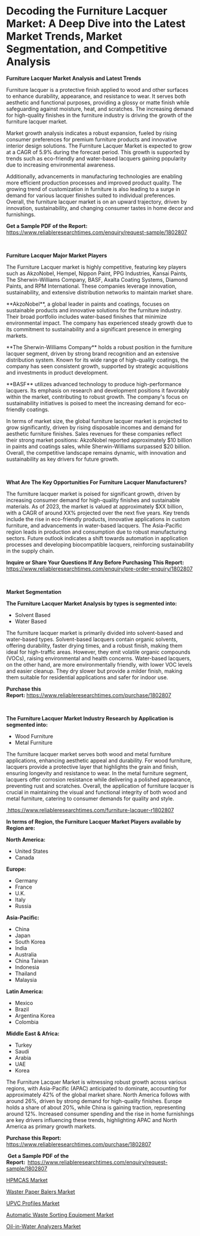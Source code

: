 <p><h1>Decoding the Furniture Lacquer Market: A Deep Dive into the Latest Market Trends, Market Segmentation, and Competitive Analysis</h1></p><p><strong>Furniture Lacquer Market Analysis and Latest Trends</strong></p>
<p><p>Furniture lacquer is a protective finish applied to wood and other surfaces to enhance durability, appearance, and resistance to wear. It serves both aesthetic and functional purposes, providing a glossy or matte finish while safeguarding against moisture, heat, and scratches. The increasing demand for high-quality finishes in the furniture industry is driving the growth of the furniture lacquer market.</p><p>Market growth analysis indicates a robust expansion, fueled by rising consumer preferences for premium furniture products and innovative interior design solutions. The Furniture Lacquer Market is expected to grow at a CAGR of 5.9% during the forecast period. This growth is supported by trends such as eco-friendly and water-based lacquers gaining popularity due to increasing environmental awareness. </p><p>Additionally, advancements in manufacturing technologies are enabling more efficient production processes and improved product quality. The growing trend of customization in furniture is also leading to a surge in demand for various lacquer finishes suited to individual preferences. Overall, the furniture lacquer market is on an upward trajectory, driven by innovation, sustainability, and changing consumer tastes in home decor and furnishings.</p></p>
<p><strong>Get a Sample PDF of the Report:&nbsp;</strong> <a href="https://www.reliableresearchtimes.com/enquiry/request-sample/1802807?utm_campaign=2264&utm_medium=2&utm_source=Github&utm_content=ia&utm_term=01042025&utm_id=furniture-lacquer">https://www.reliableresearchtimes.com/enquiry/request-sample/1802807</a></p>
<p>&nbsp;</p>
<p><strong>Furniture Lacquer Major Market Players</strong></p>
<p><p>The Furniture Lacquer market is highly competitive, featuring key players such as AkzoNobel, Hempel, Nippon Paint, PPG Industries, Kansai Paints, The Sherwin-Williams Company, BASF, Axalta Coating Systems, Diamond Paints, and RPM International. These companies leverage innovation, sustainability, and extensive distribution networks to maintain market share.</p><p>**AkzoNobel**, a global leader in paints and coatings, focuses on sustainable products and innovative solutions for the furniture industry. Their broad portfolio includes water-based finishes that minimize environmental impact. The company has experienced steady growth due to its commitment to sustainability and a significant presence in emerging markets.</p><p>**The Sherwin-Williams Company** holds a robust position in the furniture lacquer segment, driven by strong brand recognition and an extensive distribution system. Known for its wide range of high-quality coatings, the company has seen consistent growth, supported by strategic acquisitions and investments in product development.</p><p>**BASF** utilizes advanced technology to produce high-performance lacquers. Its emphasis on research and development positions it favorably within the market, contributing to robust growth. The company's focus on sustainability initiatives is poised to meet the increasing demand for eco-friendly coatings.</p><p>In terms of market size, the global furniture lacquer market is projected to grow significantly, driven by rising disposable incomes and demand for aesthetic furniture finishes. Sales revenues for these companies reflect their strong market positions: AkzoNobel reported approximately $10 billion in paints and coatings sales, while Sherwin-Williams surpassed $20 billion. Overall, the competitive landscape remains dynamic, with innovation and sustainability as key drivers for future growth.</p></p>
<p>&nbsp;</p>
<p><strong>What Are The Key Opportunities For Furniture Lacquer Manufacturers?</strong></p>
<p><p>The furniture lacquer market is poised for significant growth, driven by increasing consumer demand for high-quality finishes and sustainable materials. As of 2023, the market is valued at approximately $XX billion, with a CAGR of around XX% projected over the next five years. Key trends include the rise in eco-friendly products, innovative applications in custom furniture, and advancements in water-based lacquers. The Asia-Pacific region leads in production and consumption due to robust manufacturing sectors. Future outlook indicates a shift towards automation in application processes and developing biocompatible lacquers, reinforcing sustainability in the supply chain.</p></p>
<p><strong>Inquire or Share Your Questions If Any Before Purchasing This Report:</strong> <a href="https://www.reliableresearchtimes.com/enquiry/pre-order-enquiry/1802807?utm_campaign=2264&utm_medium=2&utm_source=Github&utm_content=ia&utm_term=01042025&utm_id=furniture-lacquer">https://www.reliableresearchtimes.com/enquiry/pre-order-enquiry/1802807</a></p>
<p>&nbsp;</p>
<p><strong>Market Segmentation</strong></p>
<p><strong>The Furniture Lacquer Market Analysis by types is segmented into:</strong></p>
<p><ul><li>Solvent Based</li><li>Water Based</li></ul></p>
<p><p>The furniture lacquer market is primarily divided into solvent-based and water-based types. Solvent-based lacquers contain organic solvents, offering durability, faster drying times, and a robust finish, making them ideal for high-traffic areas. However, they emit volatile organic compounds (VOCs), raising environmental and health concerns. Water-based lacquers, on the other hand, are more environmentally friendly, with lower VOC levels and easier cleanup. They dry slower but provide a milder finish, making them suitable for residential applications and safer for indoor use.</p></p>
<p><strong>Purchase this Report:&nbsp;</strong><a href="https://www.reliableresearchtimes.com/purchase/1802807?utm_campaign=2264&utm_medium=2&utm_source=Github&utm_content=ia&utm_term=01042025&utm_id=furniture-lacquer">https://www.reliableresearchtimes.com/purchase/1802807</a></p>
<p>&nbsp;</p>
<p><strong>The Furniture Lacquer Market Industry Research by Application is segmented into:</strong></p>
<p><ul><li>Wood Furniture</li><li>Metal Furniture</li></ul></p>
<p><p>The furniture lacquer market serves both wood and metal furniture applications, enhancing aesthetic appeal and durability. For wood furniture, lacquers provide a protective layer that highlights the grain and finish, ensuring longevity and resistance to wear. In the metal furniture segment, lacquers offer corrosion resistance while delivering a polished appearance, preventing rust and scratches. Overall, the application of furniture lacquer is crucial in maintaining the visual and functional integrity of both wood and metal furniture, catering to consumer demands for quality and style.</p></p>
<p><a href="https://www.reliableresearchtimes.com/furniture-lacquer-r1802807?utm_campaign=2264&utm_medium=2&utm_source=Github&utm_content=ia&utm_term=01042025&utm_id=furniture-lacquer">&nbsp;https://www.reliableresearchtimes.com/furniture-lacquer-r1802807</a></p>
<p><strong>In terms of Region, the Furniture Lacquer Market Players available by Region are:</strong></p>
<p>
    <p> <strong> North America: </strong>
        <ul>
            <li>United States</li>
            <li>Canada</li>
        </ul>
        </p> 
    <p> <strong> Europe: </strong>
        <ul>
            <li>Germany</li>
            <li>France</li>
            <li>U.K.</li>
            <li>Italy</li>
            <li>Russia</li>
        </ul>
        </p> 
    <p> <strong> Asia-Pacific: </strong>
        <ul>
            <li>China</li>
            <li>Japan</li>
            <li>South Korea</li>
            <li>India</li>
            <li>Australia</li>
            <li>China Taiwan</li>
            <li>Indonesia</li>
            <li>Thailand</li>
            <li>Malaysia</li>
        </ul>
        </p> 
    <p> <strong> Latin America: </strong>
        <ul>
            <li>Mexico</li>
            <li>Brazil</li>
            <li>Argentina Korea</li>
            <li>Colombia</li>
        </ul>
        </p> 
    <p> <strong> Middle East & Africa: </strong>
        <ul>
            <li>Turkey</li>
            <li>Saudi</li>
            <li>Arabia</li>
            <li>UAE</li>
            <li>Korea</li>
        </ul>
    </p>
    </p>
<p><p>The Furniture Lacquer Market is witnessing robust growth across various regions, with Asia-Pacific (APAC) anticipated to dominate, accounting for approximately 42% of the global market share. North America follows with around 26%, driven by strong demand for high-quality finishes. Europe holds a share of about 20%, while China is gaining traction, representing around 12%. Increased consumer spending and the rise in home furnishings are key drivers influencing these trends, highlighting APAC and North America as primary growth markets.</p></p>
<p><strong>Purchase this Report: </strong><a href="https://www.reliableresearchtimes.com/purchase/1802807?utm_campaign=2264&utm_medium=2&utm_source=Github&utm_content=ia&utm_term=01042025&utm_id=furniture-lacquer">https://www.reliableresearchtimes.com/purchase/1802807</a></p>
<p>&nbsp;<strong>Get a Sample PDF of the Report:&nbsp;&nbsp;</strong><a href="https://www.reliableresearchtimes.com/enquiry/request-sample/1802807?utm_campaign=2264&utm_medium=2&utm_source=Github&utm_content=ia&utm_term=01042025&utm_id=furniture-lacquer">https://www.reliableresearchtimes.com/enquiry/request-sample/1802807</a></p>
<p><strong></strong></p>
<p><p><a href="https://github.com/stvnpukaj10/Market-Research-Report-List-1/blob/main/hpmcas-market.md?utm_campaign=2264&utm_medium=2&utm_source=Github&utm_content=ia&utm_term=01042025&utm_id=furniture-lacquer">HPMCAS Market</a></p><p><a href="https://www.linkedin.com/pulse/exploring-71-growth-waster-paper-balers-market-2032-rqlfe?utm_campaign=2264&utm_medium=2&utm_source=Github&utm_content=ia&utm_term=01042025&utm_id=furniture-lacquer">Waster Paper Balers Market</a></p><p><a href="https://github.com/bordzjisela/Market-Research-Report-List-1/blob/main/upvc-profiles-market.md?utm_campaign=2264&utm_medium=2&utm_source=Github&utm_content=ia&utm_term=01042025&utm_id=furniture-lacquer">UPVC Profiles Market</a></p><p><a href="https://www.linkedin.com/pulse/growing-demand-automatic-waste-sorting-equipment-market-forecasting-eyewe?utm_campaign=2264&utm_medium=2&utm_source=Github&utm_content=ia&utm_term=01042025&utm_id=furniture-lacquer">Automatic Waste Sorting Equipment Market</a></p><p><a href="https://www.linkedin.com/pulse/billion-dollar-oil-in-water-analyzers-market-industry-iosme?utm_campaign=2264&utm_medium=2&utm_source=Github&utm_content=ia&utm_term=01042025&utm_id=furniture-lacquer">Oil-in-Water Analyzers Market</a></p></p>